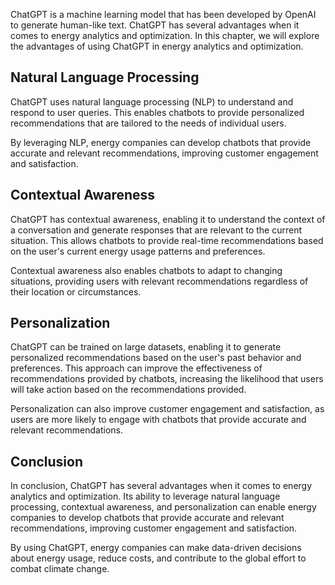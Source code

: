 
ChatGPT is a machine learning model that has been developed by OpenAI to generate human-like text. ChatGPT has several advantages when it comes to energy analytics and optimization. In this chapter, we will explore the advantages of using ChatGPT in energy analytics and optimization.

Natural Language Processing
---------------------------

ChatGPT uses natural language processing (NLP) to understand and respond to user queries. This enables chatbots to provide personalized recommendations that are tailored to the needs of individual users.

By leveraging NLP, energy companies can develop chatbots that provide accurate and relevant recommendations, improving customer engagement and satisfaction.

Contextual Awareness
--------------------

ChatGPT has contextual awareness, enabling it to understand the context of a conversation and generate responses that are relevant to the current situation. This allows chatbots to provide real-time recommendations based on the user's current energy usage patterns and preferences.

Contextual awareness also enables chatbots to adapt to changing situations, providing users with relevant recommendations regardless of their location or circumstances.

Personalization
---------------

ChatGPT can be trained on large datasets, enabling it to generate personalized recommendations based on the user's past behavior and preferences. This approach can improve the effectiveness of recommendations provided by chatbots, increasing the likelihood that users will take action based on the recommendations provided.

Personalization can also improve customer engagement and satisfaction, as users are more likely to engage with chatbots that provide accurate and relevant recommendations.

Conclusion
----------

In conclusion, ChatGPT has several advantages when it comes to energy analytics and optimization. Its ability to leverage natural language processing, contextual awareness, and personalization can enable energy companies to develop chatbots that provide accurate and relevant recommendations, improving customer engagement and satisfaction.

By using ChatGPT, energy companies can make data-driven decisions about energy usage, reduce costs, and contribute to the global effort to combat climate change.

